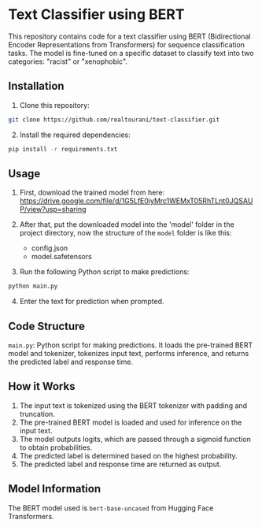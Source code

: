# Text Classifier using BERT

This repository contains code for a text classifier using BERT (Bidirectional Encoder Representations from Transformers) for sequence classification tasks. The model is fine-tuned on a specific dataset to classify text into two categories: "racist" or "xenophobic".

## Installation

1. Clone this repository:
```bash
git clone https://github.com/realtourani/text-classifier.git
```
2. Install the required dependencies:
```bash
pip install -r requirements.txt
```

## Usage
1. First, download the trained model from here:
   https://drive.google.com/file/d/1G5LfE0iyMrc1WEMxT05RhTLnt0JQSAUP/view?usp=sharing

3. After that, put the downloaded model into the 'model' folder in the project directory, now the structure of the `model` folder is like this:
   - config.json
   - model.safetensors

4. Run the following Python script to make predictions:
```bash
python main.py
```

4. Enter the text for prediction when prompted.

## Code Structure
`main.py`: Python script for making predictions. It loads the pre-trained BERT model and tokenizer, tokenizes input text, performs inference, and returns the predicted label and response time.

## How it Works
1. The input text is tokenized using the BERT tokenizer with padding and truncation.
2. The pre-trained BERT model is loaded and used for inference on the input text.
3. The model outputs logits, which are passed through a sigmoid function to obtain probabilities.
4. The predicted label is determined based on the highest probability.
5. The predicted label and response time are returned as output.

## Model Information
The BERT model used is `bert-base-uncased` from Hugging Face Transformers.

